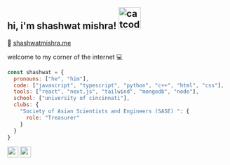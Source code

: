 <h2> hi, i'm shashwat mishra! <img alt="catcode" src="![image](https://github.com/user-attachments/assets/ae356a8c-18e7-4a1e-9d5f-c898a5c30131)" width='50'> </h2>

 :love_letter: [shashwatmishra.me](http://shashwatmishra.me/)

welcome to my corner of the internet :computer:

```javascript
const shashwat = {
  pronouns: ["he", "him"],
  code: ["javascript", "typescript", "python", "c++", "html", "css"],
  tools: ["react", "next.js", "tailwind", "mongodb", "node"],
  school: ["university of cincinnati"],
  clubs: {
    "Society of Asian Scientists and Engineers (SASE) ": {
      role: "Treasurer"
    }
  }
}

```


<p><a href="https://twitter.com/sasquatchpog" target = "_blank"><img src="https://img.shields.io/badge/twitter-%231DA1F2.svg?&style=for-the-badge&logo=twitter&logoColor=white" height=25></a> <a href="https://www.linkedin.com/in/shashwatmishras8/" target = "_blank"><img src="https://img.shields.io/badge/linkedin-%230077B5.svg?&style=for-the-badge&logo=linkedin&logoColor=white" height=25></a></p>

<!--
**Shashwatpog/Shashwatpog** is a ✨ _special_ ✨ repository because its `README.md` (this file) appears on your GitHub profile.

Here are some ideas to get you started:

- 🔭 I’m currently working on ...
- 🌱 I’m currently learning ...
- 👯 I’m looking to collaborate on ...
- 🤔 I’m looking for help with ...
- 💬 Ask me about ...
- 📫 How to reach me: ...
- 😄 Pronouns: ...
- ⚡ Fun fact: ...
-->

